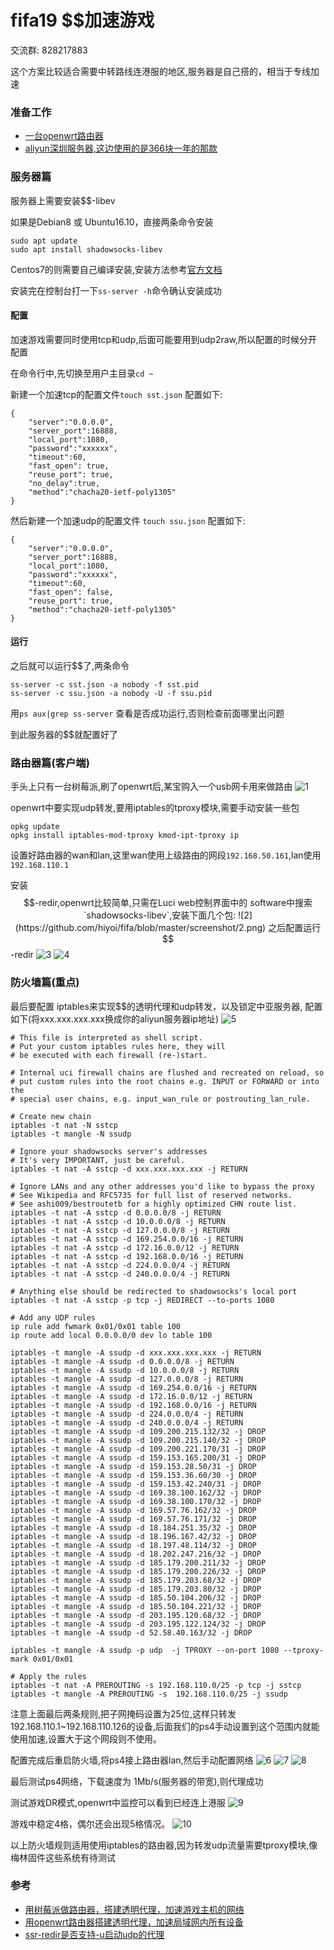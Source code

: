 # fifa19 $$加速游戏
交流群: 828217883

这个方案比较适合需要中转路线连港服的地区,服务器是自己搭的，相当于专线加速
### 准备工作
* [一台openwrt路由器](https://openwrt.org/)
* [aliyun深圳服务器,这边使用的是366块一年的那款](https://promotion.aliyun.com/ntms/yunparter/invite.html?userCode=e8zawwrp)

### 服务器篇
服务器上需要安装$$-libev

如果是Debian8 或 Ubuntu16.10，直接两条命令安装
```
sudo apt update
sudo apt install shadowsocks-libev
```
Centos7的则需要自己编译安装,安装方法参考[官方文档](https://github.com/shadowsocks/shadowsocks-libev#debian--ubuntu)

安装完在控制台打一下`ss-server -h`命令确认安装成功
#### 配置
加速游戏需要同时使用tcp和udp,后面可能要用到udp2raw,所以配置的时候分开配置

在命令行中,先切换至用户主目录`cd ~`

新建一个加速tcp的配置文件`touch sst.json`
配置如下:
```
{
	"server":"0.0.0.0",
	"server_port":16888,
	"local_port":1080,
	"password":"xxxxxx",
	"timeout":60,
	"fast_open": true,
	"reuse_port": true,
	"no_delay":true,
	"method":"chacha20-ietf-poly1305"
}
```
然后新建一个加速udp的配置文件 `touch ssu.json`
配置如下:
```
{
	"server":"0.0.0.0",
	"server_port":16888,
	"local_port":1080,
	"password":"xxxxxx",
	"timeout":60,
	"fast_open": false,
	"reuse_port": true,
	"method":"chacha20-ietf-poly1305"
}
```
#### 运行
之后就可以运行$$了,两条命令
```
ss-server -c sst.json -a nobody -f sst.pid
ss-server -c ssu.json -a nobody -U -f ssu.pid
```
用`ps aux|grep ss-server` 查看是否成功运行,否则检查前面哪里出问题

到此服务器的$$就配置好了

### 路由器篇(客户端)

手头上只有一台树莓派,刷了openwrt后,某宝购入一个usb网卡用来做路由
![1](https://github.com/hiyoi/fifa/blob/master/screenshot/1.png)

openwrt中要实现udp转发,要用iptables的tproxy模块,需要手动安装一些包
```
opkg update
opkg install iptables-mod-tproxy kmod-ipt-tproxy ip
```

设置好路由器的wan和lan,这里wan使用上级路由的网段`192.168.50.161`,lan使用`192.168.110.1`

安装$$-redir,openwrt比较简单,只需在Luci web控制界面中的 software中搜索`shadowsocks-libev`,安装下面几个包:
![2](https://github.com/hiyoi/fifa/blob/master/screenshot/2.png)
之后配置运行$$-redir
![3](https://github.com/hiyoi/fifa/blob/master/screenshot/3.png)
![4](https://github.com/hiyoi/fifa/blob/master/screenshot/4.png)
### 防火墙篇(重点)

最后要配置 iptables来实现$$的透明代理和udp转发，以及锁定中亚服务器, 配置如下(将xxx.xxx.xxx.xxx换成你的aliyun服务器ip地址)
![5](https://github.com/hiyoi/fifa/blob/master/screenshot/5.png)

```
# This file is interpreted as shell script.
# Put your custom iptables rules here, they will
# be executed with each firewall (re-)start.

# Internal uci firewall chains are flushed and recreated on reload, so
# put custom rules into the root chains e.g. INPUT or FORWARD or into the
# special user chains, e.g. input_wan_rule or postrouting_lan_rule.

# Create new chain
iptables -t nat -N sstcp
iptables -t mangle -N ssudp

# Ignore your shadowsocks server's addresses
# It's very IMPORTANT, just be careful.
iptables -t nat -A sstcp -d xxx.xxx.xxx.xxx -j RETURN

# Ignore LANs and any other addresses you'd like to bypass the proxy
# See Wikipedia and RFC5735 for full list of reserved networks.
# See ashi009/bestroutetb for a highly optimized CHN route list.
iptables -t nat -A sstcp -d 0.0.0.0/8 -j RETURN
iptables -t nat -A sstcp -d 10.0.0.0/8 -j RETURN
iptables -t nat -A sstcp -d 127.0.0.0/8 -j RETURN
iptables -t nat -A sstcp -d 169.254.0.0/16 -j RETURN
iptables -t nat -A sstcp -d 172.16.0.0/12 -j RETURN
iptables -t nat -A sstcp -d 192.168.0.0/16 -j RETURN
iptables -t nat -A sstcp -d 224.0.0.0/4 -j RETURN
iptables -t nat -A sstcp -d 240.0.0.0/4 -j RETURN

# Anything else should be redirected to shadowsocks's local port
iptables -t nat -A sstcp -p tcp -j REDIRECT --to-ports 1080

# Add any UDP rules
ip rule add fwmark 0x01/0x01 table 100
ip route add local 0.0.0.0/0 dev lo table 100

iptables -t mangle -A ssudp -d xxx.xxx.xxx.xxx -j RETURN
iptables -t mangle -A ssudp -d 0.0.0.0/8 -j RETURN
iptables -t mangle -A ssudp -d 10.0.0.0/8 -j RETURN
iptables -t mangle -A ssudp -d 127.0.0.0/8 -j RETURN
iptables -t mangle -A ssudp -d 169.254.0.0/16 -j RETURN
iptables -t mangle -A ssudp -d 172.16.0.0/12 -j RETURN
iptables -t mangle -A ssudp -d 192.168.0.0/16 -j RETURN
iptables -t mangle -A ssudp -d 224.0.0.0/4 -j RETURN
iptables -t mangle -A ssudp -d 240.0.0.0/4 -j RETURN
iptables -t mangle -A ssudp -d 109.200.215.132/32 -j DROP
iptables -t mangle -A ssudp -d 109.200.215.140/32 -j DROP
iptables -t mangle -A ssudp -d 109.200.221.170/31 -j DROP
iptables -t mangle -A ssudp -d 159.153.165.200/31 -j DROP
iptables -t mangle -A ssudp -d 159.153.28.50/31 -j DROP
iptables -t mangle -A ssudp -d 159.153.36.60/30 -j DROP
iptables -t mangle -A ssudp -d 159.153.42.240/31 -j DROP
iptables -t mangle -A ssudp -d 169.38.100.162/32 -j DROP
iptables -t mangle -A ssudp -d 169.38.100.170/32 -j DROP
iptables -t mangle -A ssudp -d 169.57.76.162/32 -j DROP
iptables -t mangle -A ssudp -d 169.57.76.171/32 -j DROP
iptables -t mangle -A ssudp -d 18.184.251.35/32 -j DROP
iptables -t mangle -A ssudp -d 18.196.167.42/32 -j DROP
iptables -t mangle -A ssudp -d 18.197.48.114/32 -j DROP
iptables -t mangle -A ssudp -d 18.202.247.216/32 -j DROP
iptables -t mangle -A ssudp -d 185.179.200.211/32 -j DROP
iptables -t mangle -A ssudp -d 185.179.200.226/32 -j DROP
iptables -t mangle -A ssudp -d 185.179.203.68/32 -j DROP
iptables -t mangle -A ssudp -d 185.179.203.80/32 -j DROP
iptables -t mangle -A ssudp -d 185.50.104.206/32 -j DROP
iptables -t mangle -A ssudp -d 185.50.104.221/32 -j DROP
iptables -t mangle -A ssudp -d 203.195.120.68/32 -j DROP
iptables -t mangle -A ssudp -d 203.195.122.124/32 -j DROP
iptables -t mangle -A ssudp -d 52.58.40.163/32 -j DROP

iptables -t mangle -A ssudp -p udp  -j TPROXY --on-port 1080 --tproxy-mark 0x01/0x01

# Apply the rules
iptables -t nat -A PREROUTING -s 192.168.110.0/25 -p tcp -j sstcp
iptables -t mangle -A PREROUTING -s  192.168.110.0/25 -j ssudp
```

注意上面最后两条规则,把子网掩码设置为25位,这样只转发192.168.110.1~192.168.110.126的设备,后面我们的ps4手动设置到这个范围内就能使用加速,设置大于这个网段则不使用。


配置完成后重启防火墙,将ps4接上路由器lan,然后手动配置网络
![6](https://github.com/hiyoi/fifa/blob/master/screenshot/6.jpg)
![7](https://github.com/hiyoi/fifa/blob/master/screenshot/7.jpg)
![8](https://github.com/hiyoi/fifa/blob/master/screenshot/8.jpg)

最后测试ps4网络，下载速度为 1Mb/s(服务器的带宽),则代理成功

测试游戏DR模式,openwrt中监控可以看到已经连上港服
![9](https://github.com/hiyoi/fifa/blob/master/screenshot/9.png)

游戏中稳定4格，偶尔还会出现5格情况。
![10](https://github.com/hiyoi/fifa/blob/master/screenshot/10.jpg)

以上防火墙规则适用使用iptables的路由器,因为转发udp流量需要tproxy模块,像梅林固件这些系统有待测试



### 参考
* [用树莓派做路由器，搭建透明代理，加速游戏主机的网络](https://github.com/wangyu-/UDPspeeder/wiki/%E7%94%A8%E6%A0%91%E8%8E%93%E6%B4%BE%E5%81%9A%E8%B7%AF%E7%94%B1%E5%99%A8%EF%BC%8C%E6%90%AD%E5%BB%BA%E9%80%8F%E6%98%8E%E4%BB%A3%E7%90%86%EF%BC%8C%E5%8A%A0%E9%80%9F%E6%B8%B8%E6%88%8F%E4%B8%BB%E6%9C%BA%E7%9A%84%E7%BD%91%E7%BB%9C)
* [用openwrt路由器搭建透明代理，加速局域网内所有设备](https://github.com/wangyu-/tinyfecVPN/wiki/%E7%94%A8openwrt%E8%B7%AF%E7%94%B1%E5%99%A8%E6%90%AD%E5%BB%BA%E9%80%8F%E6%98%8E%E4%BB%A3%E7%90%86%EF%BC%8C%E5%8A%A0%E9%80%9F%E5%B1%80%E5%9F%9F%E7%BD%91%E5%86%85%E6%89%80%E6%9C%89%E8%AE%BE%E5%A4%87)
* [ssr-redir是否支持-u启动udp的代理](https://github.com/bettermanbao/openwrt-shadowsocksR-libev-full/issues/33)



